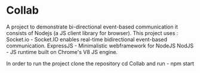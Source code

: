 # Collab

A project to demonstrate bi-directional event-based communication it consists of Nodejs (a JS client library for browser).
This project uses :
 Socket.io - Socket.IO enables real-time bidirectional event-based communication.
 ExpressJS - Minimalistic webframework for NodeJS
 NodJS - JS runtime built on  Chrome's V8 JS engine.

 In order to run the project clone the repository
 cd Collab
and run - npm start
